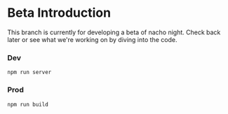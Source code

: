# Beta Introduction

This branch is currently for developing a beta of nacho night. Check back later or see what we're working on by diving into the code.

### Dev
`npm run server`

### Prod
`npm run build`